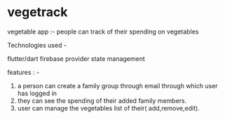 # vegetrack

vegetable app :-
people can track of their spending on vegetables 

Technologies used -

flutter/dart 
firebase
provider state management 

features : -
1. a person can create a family group through email through which user has logged in 
2. they can see the spending of their added family members.
3. user can manage the vegetables list of their( add,remove,edit).
